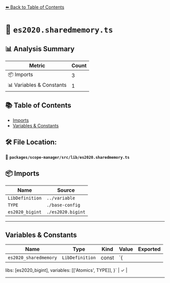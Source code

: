 [⬅️ Back to Table of Contents](../../../../index.md)

# 📄 `es2020.sharedmemory.ts`

## 📊 Analysis Summary

| Metric | Count |
|--------|-------|
| 📦 Imports | 3 |
| 📊 Variables & Constants | 1 |

## 📚 Table of Contents

- [Imports](#imports)
- [Variables & Constants](#variables-constants)

## 🛠️ File Location:
📂 **`packages/scope-manager/src/lib/es2020.sharedmemory.ts`**

## 📦 Imports

| Name | Source |
|------|--------|
| `LibDefinition` | `../variable` |
| `TYPE` | `./base-config` |
| `es2020_bigint` | `./es2020.bigint` |


---

## Variables & Constants

| Name | Type | Kind | Value | Exported |
|------|------|------|-------|----------|
| `es2020_sharedmemory` | `LibDefinition` | const | `{
  libs: [es2020_bigint],
  variables: [['Atomics', TYPE]],
}` | ✓ |


---